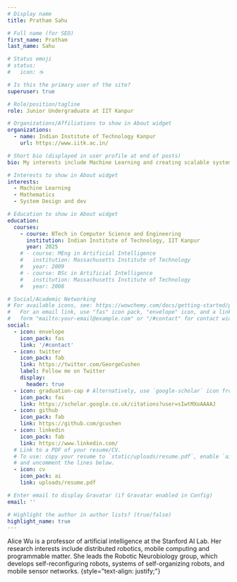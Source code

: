 ```yaml
---
# Display name
title: Pratham Sahu

# Full name (for SEO)
first_name: Pratham
last_name: Sahu

# Status emoji
# status:
#   icon: ☕️

# Is this the primary user of the site?
superuser: true

# Role/position/tagline
role: Junior Undergraduate at IIT Kanpur

# Organizations/Affiliations to show in About widget
organizations:
  - name: Indian Institute of Technology Kanpur
    url: https://www.iitk.ac.in/

# Short bio (displayed in user profile at end of posts)
bio: My interests include Machine Learning and creating scalable systems

# Interests to show in About widget
interests:
  - Machine Learning
  - Mathematics
  - System Design and dev

# Education to show in About widget
education:
  courses:
    - course: BTech in Computer Science and Engineering
      institution: Indian Institute of Technology, IIT Kanpur
      year: 2025
    # - course: MEng in Artificial Intelligence
    #   institution: Massachusetts Institute of Technology
    #   year: 2009
    # - course: BSc in Artificial Intelligence
    #   institution: Massachusetts Institute of Technology
    #   year: 2008

# Social/Academic Networking
# For available icons, see: https://wowchemy.com/docs/getting-started/page-builder/#icons
#   For an email link, use "fas" icon pack, "envelope" icon, and a link in the
#   form "mailto:your-email@example.com" or "/#contact" for contact widget.
social:
  - icon: envelope
    icon_pack: fas
    link: '/#contact'
  - icon: twitter
    icon_pack: fab
    link: https://twitter.com/GeorgeCushen
    label: Follow me on Twitter
    display:
      header: true
  - icon: graduation-cap # Alternatively, use `google-scholar` icon from `ai` icon pack
    icon_pack: fas
    link: https://scholar.google.co.uk/citations?user=sIwtMXoAAAAJ
  - icon: github
    icon_pack: fab
    link: https://github.com/gcushen
  - icon: linkedin
    icon_pack: fab
    link: https://www.linkedin.com/
  # Link to a PDF of your resume/CV.
  # To use: copy your resume to `static/uploads/resume.pdf`, enable `ai` icons in `params.yaml`,
  # and uncomment the lines below.
  - icon: cv
    icon_pack: ai
    link: uploads/resume.pdf

# Enter email to display Gravatar (if Gravatar enabled in Config)
email: ''

# Highlight the author in author lists? (true/false)
highlight_name: true
---
```


Alice Wu is a professor of artificial intelligence at the Stanford AI Lab. Her research interests include distributed robotics, mobile computing and programmable matter. She leads the Robotic Neurobiology group, which develops self-reconfiguring robots, systems of self-organizing robots, and mobile sensor networks.
{style="text-align: justify;"}
